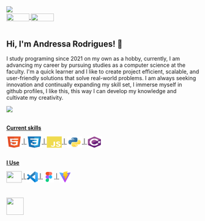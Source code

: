   <!--Imagem/link site-->
  <div >
    <a href="https://ar097.github.io/page/#pghome" target="_blank">
      <img src="https://github.com/AR097/AR097/assets/107823438/0d39a18a-4a36-4693-8768-f449917143cc"/>
    </a>
  </div>
  <!--fim-->
  <!--Redes sociais/contato-->
    <div>
        <a href = "mailto:andressamaisvpn@gmail.com">
          <img align="center" alt="" height="20" width="60" src="https://img.shields.io/badge/-Gmail-%23333?style=for-the-badge&logo=gmail&logoColor=white" target="_blank">
        </a>
        <a href="https://www.linkedin.com/in/andressarodriguesperfil/" target="_blank">
          <img align="center" alt="" height="20" width="60" src="https://img.shields.io/badge/-LinkedIn-%230077B5?style=for-the-badge&logo=linkedin&logoColor=white" target="_blank">
        </a> 
    </div><br>
    <!--fim-->
  </div>
  
 ## Hi, I'm Andressa Rodrigues! 👋
<p>
  I study programing since 2021 on my own as a hobby, currently, I am advancing my career by pursuing studies as a computer science at the faculty. I'm a quick learner and I like to create project efficient, scalable, and user-friendly solutions that solve real-world problems. I am always seeking innovation and continually expanding my skill set, I immerse myself in github profiles, I like this, this way I can develop my knowledge and cultivate my creativity.
</p>
<div>
    <a href="https://github.com/AR097">
    <img height="300em" src="https://github-readme-stats.vercel.app/api/top-langs/?username=AR097&size_weight=0.5&count_weight=0.5&theme=midnight-purple&show_icons=true"/>
</div> 

##

**Current skills**
<div style="display: inline_block">
  <img align="center" alt="" height="30" width="40" src="https://raw.githubusercontent.com/devicons/devicon/master/icons/html5/html5-original.svg"> |
  <img align="center" alt="" height="30" width="40" src="https://raw.githubusercontent.com/devicons/devicon/master/icons/css3/css3-original.svg"> |
  <img align="center" alt="" height="30" width="40" src="https://raw.githubusercontent.com/devicons/devicon/master/icons/javascript/javascript-plain.svg"> |
  <img align="center" alt="" height="30" width="40" src="https://raw.githubusercontent.com/devicons/devicon/master/icons/python/python-original.svg"> |
  <img align="center" alt="" height="30" width="40" src="https://raw.githubusercontent.com/devicons/devicon/master/icons/csharp/csharp-original.svg"> 
  
</div>

##

**I Use**
<div style="display: inline_block">
  <img align="center" alt="" height="30" width="40" src="https://static.canva.com/web/images/12487a1e0770d29351bd4ce4f87ec8fe.svg">  |
  <img align="center" alt="" height="30" width="30" src="https://github.com/AR097/AR097/blob/main/img/vs-code-responsive-01-1.png?raw=true"> |
  <img align="center" alt="" height="30" width="30" src="https://github.com/AR097/AR097/blob/main/img/figma-svgrepo-com.svg"> |
  <img align="center" alt="" height="30" width="30" src="https://raw.githubusercontent.com/AR097/AR097/ff9975ffc0b3a9200e3a07a56a9e55b4b845d3c6/img/vite.svg">
</div>

#

<div>
  <a href = "https://developers.google.com/profile/badges/activity/android/sdk-platform-tools">
   <img align="center" alt="" height="45" width="45" src="https://developers.google.com/static/profile/badges/activity/android/sdk-platform-tools/badge.svg">
<a/>
  </div>

